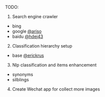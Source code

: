 TODO:

1. Search engine crawler
 - bing
 - google [@ariso](https://github.com/arisosoftware)
 - baidu [@hdej43](https://github.com/hdej43)
2. Classification hierarchy setup
 - base [@erickrus](https://github.com/erickrus)
3. Nlp classification and items enhancement 
 - synonyms
 - silblings
4. Create Wechat app for collect more images
